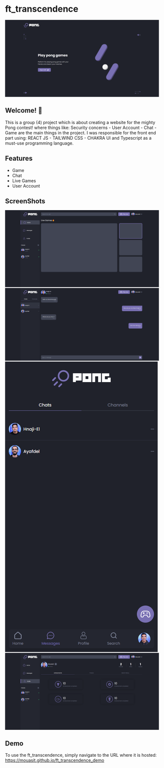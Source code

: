 # ft_transcendence

![Design preview for the ft_transcendence](./src/assets/design/desktop-preview.png)

## Welcome! 👋

This is a group (4) project which is about creating a website for the mighty Pong contest!
where things like: Security concerns - User Account - Chat - Game are the main things in
the project. I was responsible for the front end part using: REACT JS - TAILWIND CSS -
CHAKRA UI and Typescript as a must-use programming language.

## Features

- Game
- Chat
- Live Games
- User Account

## ScreenShots

![Home page](./src/assets/design/Pong-Home.png)
![Chat page](./src/assets/design/Pong-Messages.png)
![Chat page mobile](./src/assets/design/Pong-MessagesMobile.png)
![Profile page](./src/assets/design/Pong-Profile.png)

## Demo

To use the ft_transcendence, simply navigate to the URL where it is hosted: https://mouasit.github.io/ft_transcendence_demo
